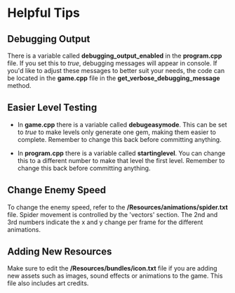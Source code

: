 # Helpful Tips

## Debugging Output

There is a variable called **debugging_output_enabled** in the **program.cpp** file. If you set this to *true*, debugging messages will appear in console. If you'd like to adjust these messages to better suit your needs, the code can be located in the **game.cpp** file in the **get_verbose_debugging_message** method.

## Easier Level Testing

- In **game.cpp** there is a variable called **debugeasymode**. This can be set to *true* to make levels only generate one gem, making them easier to complete. Remember to change this back before committing anything.

- In **program.cpp** there is a variable called **startinglevel**. You can change this to a different number to make that level the first level. Remember to change this back before committing anything.

## Change Enemy Speed

To change the enemy speed, refer to the **/Resources/animations/spider.txt** file. Spider movement is controlled by the 'vectors' section. The 2nd and 3rd numbers indicate the x and y change per frame for the different animations.

## Adding New Resources

Make sure to edit the **/Resources/bundles/icon.txt** file if you are adding new assets such as images, sound effects or animations to the game. This file also includes art credits.
